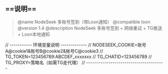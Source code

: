 ## ==说明==
>   @name         NodeSeek 多账号签到（带Loon通知） 
>   @compatible   loon
>   @version      1.4
>   @description  NodeSeek 多账号签到 + 网络重试 + TG推送 + Loon本地通知


// ----------- 环境变量说明 -------------
// NODESEEK_COOKIE=账号A@cookie1&账号B@cookie2&账号C@cookie3
// TG_TOKEN=123456789:ABCDEF_xxxxxxx
// TG_CHATID=123456789
// TG_PROXY=策略名（如需TG走代理）
// ---------------------------------------
